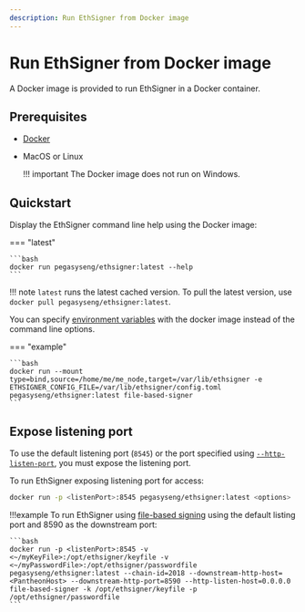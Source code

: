 ```yaml
---
description: Run EthSigner from Docker image
---
```


# Run EthSigner from Docker image

A Docker image is provided to run EthSigner in a Docker container.

## Prerequisites

* [Docker](https://docs.docker.com/install/)

* MacOS or Linux

    !!! important
        The Docker image does not run on Windows.

## Quickstart

Display the EthSigner command line help using the Docker image:

=== "latest"

    ```bash
    docker run pegasyseng/ethsigner:latest --help
    ```

!!! note
    `latest` runs the latest cached version. To pull the latest version, use `docker pull pegasyseng/ethsigner:latest`.

You can specify [environment variables] with the docker image instead of the command line options.

=== "example"

    ```bash
    docker run --mount type=bind,source=/home/me/me_node,target=/var/lib/ethsigner -e ETHSIGNER_CONFIG_FILE=/var/lib/ethsigner/config.toml pegasyseng/ethsigner:latest file-based-signer
    ```

## Expose listening port

To use the default listening port (`8545`) or the port specified using
[`--http-listen-port`](../../Reference/CLI/CLI-Syntax.md#http-listen-port), you must expose the listening port.

To run EthSigner exposing listening port for access:

```bash
docker run -p <listenPort>:8545 pegasyseng/ethsigner:latest <options>
```

!!!example
    To run EthSigner using [file-based signing](../../Tutorials/Start-EthSigner.md) using the default
    listing port and 8590 as the downstream port:

    ```bash
    docker run -p <listenPort>:8545 -v <~/myKeyFile>:/opt/ethsigner/keyfile -v <~/myPasswordFile>:/opt/ethsigner/passwordfile pegasyseng/ethsigner:latest --chain-id=2018 --downstream-http-host=<PantheonHost> --downstream-http-port=8590 --http-listen-host=0.0.0.0 file-based-signer -k /opt/ethsigner/keyfile -p /opt/ethsigner/passwordfile
    ```

<!--links-->
[environment variables]: ../../Reference/CLI/CLI-Syntax.md#environment-variables
